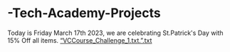 # -Tech-Academy-Projects
Today is Friday March 17th 2023, we are celebrating St.Patrick's Day with 15% Off all items.
[“VCCourse_Challenge_1.txt.”.txt](https://github.com/bhaz420/-VCCourse_Challenge_1.txt.-/files/11006786/VCCourse_Challenge_1.txt.txt)

